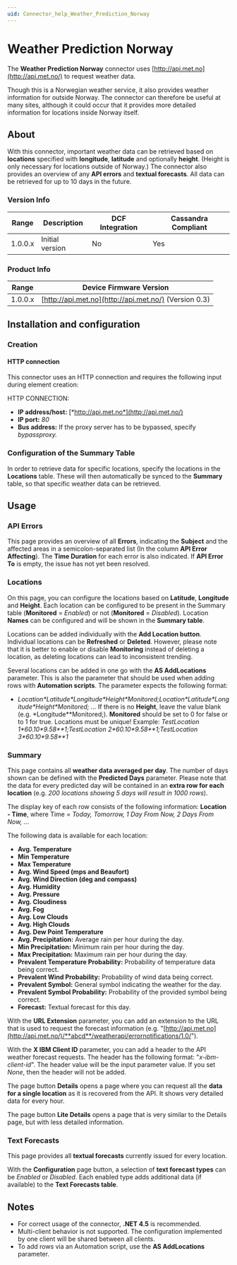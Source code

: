 ```yaml
---
uid: Connector_help_Weather_Prediction_Norway
---
```


# Weather Prediction Norway

The **Weather Prediction Norway** connector uses [http://api.met.no](http://api.met.no/) to request weather data.

Though this is a Norwegian weather service, it also provides weather information for outside Norway. The connector can therefore be useful at many sites, although it could occur that it provides more detailed information for locations inside Norway itself.

## About

With this connector, important weather data can be retrieved based on **locations** specified with **longitude**, **latitude** and optionally **height**. (Height is only necessary for locations outside of Norway.) The connector also provides an overview of any **API errors** and **textual forecasts**. All data can be retrieved for up to 10 days in the future.

### Version Info

| **Range** | **Description** | **DCF Integration** | **Cassandra Compliant** |
|------------------|-----------------|---------------------|-------------------------|
| 1.0.0.x          | Initial version | No                  | Yes                     |

### Product Info

| **Range** | **Device Firmware Version**                           |
|------------------|-------------------------------------------------------|
| 1.0.0.x          | [http://api.met.no](http://api.met.no/) (Version 0.3) |

## Installation and configuration

### Creation

#### HTTP connection

This connector uses an HTTP connection and requires the following input during element creation:

HTTP CONNECTION:

- **IP address/host:** [*http://api.met.no*](http://api.met.no/)
- **IP port:** *80*
- **Bus address:** If the proxy server has to be bypassed, specify *bypassproxy.*

### Configuration of the Summary Table

In order to retrieve data for specific locations, specify the locations in the **Locations** table. These will then automatically be synced to the **Summary** table, so that specific weather data can be retrieved.

## Usage

### API Errors

This page provides an overview of all **Errors**, indicating the **Subject** and the affected areas in a semicolon-separated list (In the column **API Error Affecting**). The **Time Duration** for each error is also indicated. If **API Error To** is empty, the issue has not yet been resolved.

### Locations

On this page, you can configure the locations based on **Latitude**, **Longitude** and **Height**. Each location can be configured to be present in the Summary table (**Monitored** = *Enabled*) or not (**Monitored** = *Disabled*). Location **Names** can be configured and will be shown in the **Summary table**.

Locations can be added individually with the **Add Location button**. Individual locations can be **Refreshed** or **Deleted**.
However, please note that it is better to enable or disable **Monitoring** instead of deleting a location, as deleting locations can lead to inconsistent trending.

Several locations can be added in one go with the **AS AddLocations** parameter. This is also the parameter that should be used when adding rows with **Automation scripts**. The parameter expects the following format:

- *Location\*Latitude\*Longitude\*Height\*Monitored;Location\*Latitude\*Longitude\*Height\*Monitored; ...*
  If there is no **Height**, leave the value blank (e.g. \*Longitude\*\*Monitored;).
  **Monitored** should be set to 0 for false or to 1 for true.
  Locations must be unique!
  Example: *TestLocation 1\*60.10\*9.58\*\*1;TestLocation 2\*60.10\*9.58\*\*1;TestLocation 3\*60.10\*9.58\*\*1*

### Summary

This page contains all **weather data averaged per day**. The number of days shown can be defined with the **Predicted Days** parameter. Please note that the data for every predicted day will be contained in an **extra row for each** **location** (e.g. *200 locations showing 5 days will result in 1000 rows*).

The display key of each row consists of the following information: **Location - Time**, where Time = *Today, Tomorrow, 1 Day From Now, 2 Days From Now, ...*

The following data is available for each location:

- **Avg. Temperature**
- **Min Temperature**
- **Max Temperature**
- **Avg. Wind Speed (mps and Beaufort)**
- **Avg. Wind Direction (deg and compass)**
- **Avg. Humidity**
- **Avg. Pressure**
- **Avg. Cloudiness**
- **Avg. Fog**
- **Avg. Low Clouds**
- **Avg. High Clouds**
- **Avg. Dew Point Temperature**
- **Avg. Precipitation:** Average rain per hour during the day.
- **Min Precipitation:** Minimum rain per hour during the day.
- **Max Precipitation:** Maximum rain per hour during the day.
- **Prevalent Temperature Probability:** Probability of temperature data being correct.
- **Prevalent Wind Probability:** Probability of wind data being correct.
- **Prevalent Symbol:** General symbol indicating the weather for the day.
- **Prevalent Symbol Probability:** Probability of the provided symbol being correct.
- **Forecast:** Textual forecast for this day.

With the **URL Extension** parameter, you can add an extension to the URL that is used to request the forecast information (e.g. "[http://api.met.no](http://api.met.no/)/**abcd**/weatherapi/errornotifications/1.0/").

With the **X IBM Client ID** parameter, you can add a header to the API weather forecast requests. The header has the following format: "*x-ibm-client-id*". The header value will be the input parameter value. If you set *None*, then the header will not be added.

The page button **Details** opens a page where you can request all the **data for a single location** as it is recovered from the API. It shows very detailed data for every hour.

The page button **Lite Details** opens a page that is very similar to the Details page, but with less detailed information.

### Text Forecasts

This page provides all **textual forecasts** currently issued for every location.

With the **Configuration** page button, a selection of **text forecast types** can be *Enabled* or *Disabled*. Each enabled type adds additional data (if available) to the **Text Forecasts table**.

## Notes

- For correct usage of the connector, **.NET 4.5** is recommended.
- Multi-client behavior is not supported. The configuration implemented by one client will be shared between all clients.
- To add rows via an Automation script, use the **AS AddLocations** parameter.
